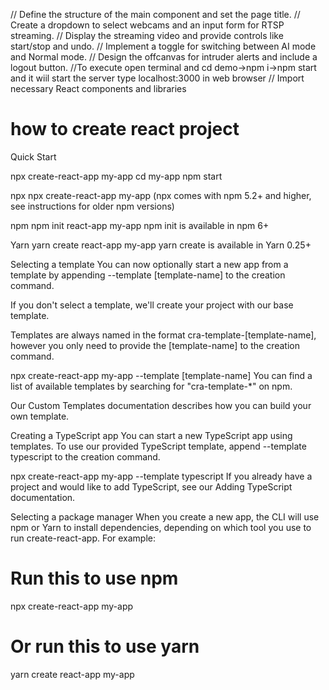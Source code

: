  // Define the structure of the main component and set the page title.
// Create a dropdown to select webcams and an input form for RTSP streaming.
// Display the streaming video and provide controls like start/stop and undo.
// Implement a toggle for switching between AI mode and Normal mode.
// Design the offcanvas for intruder alerts and include a logout button.
//To execute open terminal and cd demo->npm i->npm start and it wiil start the server type localhost:3000 in web browser 
// Import necessary React components and libraries

<h1>how to create react project </h1>

Quick Start

npx create-react-app my-app
cd my-app
npm start



npx
npx create-react-app my-app
(npx comes with npm 5.2+ and higher, see instructions for older npm versions)

npm
npm init react-app my-app
npm init <initializer> is available in npm 6+

Yarn
yarn create react-app my-app
yarn create is available in Yarn 0.25+

Selecting a template
You can now optionally start a new app from a template by appending --template [template-name] to the creation command.

If you don't select a template, we'll create your project with our base template.

Templates are always named in the format cra-template-[template-name], however you only need to provide the [template-name] to the creation command.

npx create-react-app my-app --template [template-name]
You can find a list of available templates by searching for "cra-template-*" on npm.

Our Custom Templates documentation describes how you can build your own template.

Creating a TypeScript app
You can start a new TypeScript app using templates. To use our provided TypeScript template, append --template typescript to the creation command.

npx create-react-app my-app --template typescript
If you already have a project and would like to add TypeScript, see our Adding TypeScript documentation.

Selecting a package manager
When you create a new app, the CLI will use npm or Yarn to install dependencies, depending on which tool you use to run create-react-app. For example:

# Run this to use npm
npx create-react-app my-app
# Or run this to use yarn
yarn create react-app my-app
